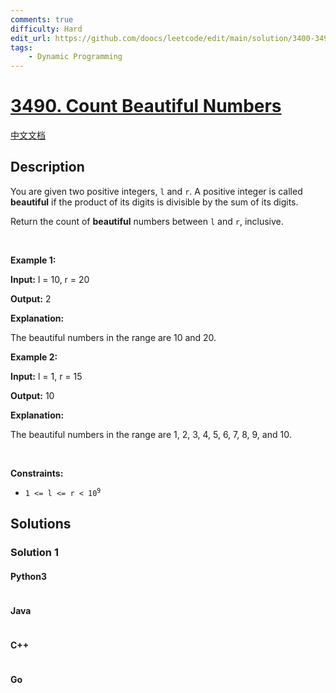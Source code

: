 ```yaml
---
comments: true
difficulty: Hard
edit_url: https://github.com/doocs/leetcode/edit/main/solution/3400-3499/3490.Count%20Beautiful%20Numbers/README_EN.md
tags:
    - Dynamic Programming
---
```


<!-- problem:start -->

# [3490. Count Beautiful Numbers](https://leetcode.com/problems/count-beautiful-numbers)

[中文文档](/solution/3400-3499/3490.Count%20Beautiful%20Numbers/README.md)

## Description

<!-- description:start -->

<p data-end="387" data-start="189">You are given two positive integers, <code><font face="monospace">l</font></code> and <code><font face="monospace">r</font></code>. A positive integer is called <strong data-end="276" data-start="263">beautiful</strong> if the product of its digits is divisible by the sum of its digits.</p>

<p data-end="529" data-start="448">Return the count of <strong>beautiful</strong> numbers between <code>l</code> and <code>r</code>, inclusive.</p>

<p>&nbsp;</p>
<p><strong class="example">Example 1:</strong></p>

<div class="example-block">
<p><strong>Input:</strong> <span class="example-io">l = 10, r = 20</span></p>

<p><strong>Output:</strong> <span class="example-io">2</span></p>

<p><strong>Explanation:</strong></p>

<p>The beautiful numbers in the range are 10 and 20.</p>
</div>

<p><strong class="example">Example 2:</strong></p>

<div class="example-block">
<p><strong>Input:</strong> <span class="example-io">l = 1, r = 15</span></p>

<p><strong>Output:</strong> <span class="example-io">10</span></p>

<p><strong>Explanation:</strong></p>

<p>The beautiful numbers in the range are 1, 2, 3, 4, 5, 6, 7, 8, 9, and 10.</p>
</div>

<p>&nbsp;</p>
<p><strong>Constraints:</strong></p>

<ul>
	<li><code>1 &lt;= l &lt;= r &lt; 10<sup>9</sup></code></li>
</ul>

<!-- description:end -->

## Solutions

<!-- solution:start -->

### Solution 1

<!-- tabs:start -->

#### Python3

```python

```

#### Java

```java

```

#### C++

```cpp

```

#### Go

```go

```

<!-- tabs:end -->

<!-- solution:end -->

<!-- problem:end -->
